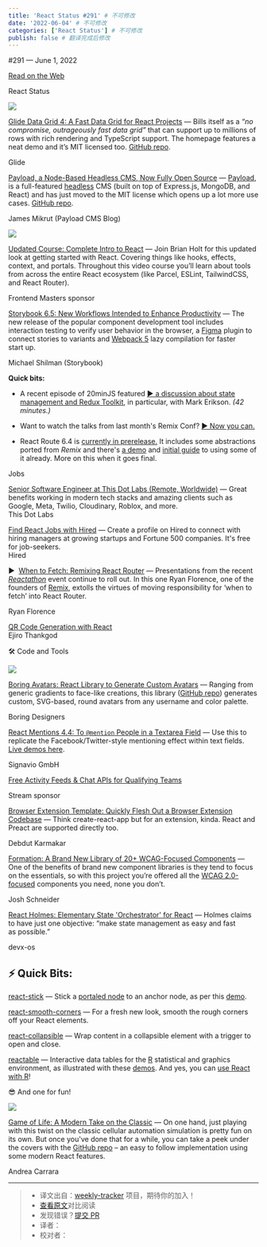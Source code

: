 ```yaml
---
title: 'React Status #291' # 不可修改
date: '2022-06-04' # 不可修改
categories: ['React Status'] # 不可修改
publish: false # 翻译完成后修改
---
```


<!--以上是预览信息，图片一张或限制百字左右，前者优先，全文请使用二级及以下标题-->
<!-- more -->

#​291 — June 1, 2022

[Read on the Web](https://react.statuscode.com/link/124186/web)

React Status

[![](https://res.cloudinary.com/cpress/image/upload/w_1280,e_sharpen:60/eelvx0uhmsngv8iy7zyh.jpg)](https://react.statuscode.com/link/124187/web)

[Glide Data Grid 4: A Fast Data Grid for React Projects](https://react.statuscode.com/link/124187/web "grid.glideapps.com") — Bills itself as a _“no compromise, outrageously fast data grid”_ that can support up to millions of rows with rich rendering and TypeScript support. The homepage features a neat demo and it’s MIT licensed too. [GitHub repo](https://react.statuscode.com/link/124188/web).

Glide

[Payload, a Node-Based Headless CMS, Now Fully Open Source](https://react.statuscode.com/link/124189/web "payloadcms.com") — [Payload](https://react.statuscode.com/link/124190/web), is a full-featured [headless](https://react.statuscode.com/link/124191/web) CMS (built on top of Express.js, MongoDB, and React) and has just moved to the MIT license which opens up a lot more use cases. [GitHub repo](https://react.statuscode.com/link/124192/web).

James Mikrut (Payload CMS Blog)

[![](https://copm.s3.amazonaws.com/edd4a08f.jpg)](https://react.statuscode.com/link/124193/web)

[Updated Course: Complete Intro to React](https://react.statuscode.com/link/124193/web "frontendmasters.com") — Join Brian Holt for this updated look at getting started with React. Covering things like hooks, effects, context, and portals. Throughout this video course you’ll learn about tools from across the entire React ecosystem (like Parcel, ESLint, TailwindCSS, and React Router).

Frontend Masters sponsor

[Storybook 6.5: New Workflows Intended to Enhance Productivity](https://react.statuscode.com/link/124194/web "storybook.js.org") — The new release of the popular component development tool includes interaction testing to verify user behavior in the browser, a [Figma](https://react.statuscode.com/link/124195/web) plugin to connect stories to variants and [Webpack 5](https://react.statuscode.com/link/124196/web) lazy compilation for faster start up.

Michael Shilman (Storybook)

**Quick bits:**

*   A recent episode of 20minJS featured [▶️ a discussion about state management and Redux Toolkit](https://react.statuscode.com/link/124197/web), in particular, with Mark Erikson. _(42 minutes.)_
    
*   Want to watch the talks from last month's Remix Conf? [▶️ Now you can.](https://react.statuscode.com/link/124255/web)
    
*   React Route 6.4 is [currently in prerelease.](https://react.statuscode.com/link/124256/web) It includes some abstractions ported from _Remix_ and there's [a demo](https://react.statuscode.com/link/124257/web) and [initial guide](https://react.statuscode.com/link/124258/web) to using some of it already. More on this when it goes final.
    

Jobs

[Senior Software Engineer at This Dot Labs (Remote, Worldwide)](https://react.statuscode.com/link/124198/web) — Great benefits working in modern tech stacks and amazing clients such as Google, Meta, Twilio, Cloudinary, Roblox, and more.  
This Dot Labs

[Find React Jobs with Hired](https://react.statuscode.com/link/124199/web) — Create a profile on Hired to connect with hiring managers at growing startups and Fortune 500 companies. It's free for job-seekers.  
Hired

▶  [When to Fetch: Remixing React Router](https://react.statuscode.com/link/124200/web "www.youtube.com") — Presentations from the recent _[Reactathon](https://react.statuscode.com/link/124201/web)_ event continue to roll out. In this one Ryan Florence, one of the founders of [Remix](https://react.statuscode.com/link/124202/web), extolls the virtues of moving responsibility for ‘when to fetch’ into React Router.

Ryan Florence

[QR Code Generation with React](https://react.statuscode.com/link/124203/web)  
Ejiro Thankgod

🛠 Code and Tools

[![](https://res.cloudinary.com/cpress/image/upload/w_1280,e_sharpen:60/s5h5vgnkex82mfcvdnno.jpg)](https://react.statuscode.com/link/124204/web)

[Boring Avatars: React Library to Generate Custom Avatars](https://react.statuscode.com/link/124204/web "boringavatars.com") — Ranging from generic gradients to face-like creations, this library ([GitHub repo](https://react.statuscode.com/link/124205/web)) generates custom, SVG-based, round avatars from any username and color palette.

Boring Designers

[React Mentions 4.4: To `@mention` People in a Textarea Field](https://react.statuscode.com/link/124206/web "github.com") — Use this to replicate the Facebook/Twitter-style mentioning effect within text fields. [Live demos here](https://react.statuscode.com/link/124207/web).

Signavio GmbH

[Free Activity Feeds & Chat APIs for Qualifying Teams](https://react.statuscode.com/link/124208/web "getstream.io")

Stream sponsor

[Browser Extension Template: Quickly Flesh Out a Browser Extension Codebase](https://react.statuscode.com/link/124209/web "github.com") — Think create-react-app but for an extension, kinda. React and Preact are supported directly too.

Debdut Karmakar

[Formation: A Brand New Library of 20+ WCAG-Focused Components](https://react.statuscode.com/link/124210/web "formation.fyi") — One of the benefits of brand new component libraries is they tend to focus on the essentials, so with this project you’re offered all the [WCAG 2.0-focused](https://react.statuscode.com/link/124211/web) components you need, none you don’t.

Josh Schneider

[React Holmes: Elementary State 'Orchestrator' for React](https://react.statuscode.com/link/124212/web "github.com") — Holmes claims to have just one objective: “make state management as easy and fast as possible.”

devx-os

⚡️ Quick Bits:
--------------

[react-stick](https://react.statuscode.com/link/124213/web) — Stick a [portaled node](https://react.statuscode.com/link/124214/web) to an anchor node, as per this [demo](react-stick.now.sh).

[react-smooth-corners](https://react.statuscode.com/link/124215/web) — For a fresh new look, smooth the rough corners off your React elements.

[react-collapsible](https://react.statuscode.com/link/124216/web) — Wrap content in a collapsible element with a trigger to open and close.

[reactable](https://react.statuscode.com/link/124217/web) — Interactive data tables for the [R](https://react.statuscode.com/link/124218/web) statistical and graphics environment, as illustrated with these [demos](https://react.statuscode.com/link/124219/web). And yes, you can [use React with R](https://react.statuscode.com/link/124220/web)!

😎 And one for fun!

[![](https://res.cloudinary.com/cpress/image/upload/w_1280,e_sharpen:60/cgrziwjy5gozsnskjzph.jpg)](https://react.statuscode.com/link/124221/web)

[Game of Life: A Modern Take on the Classic](https://react.statuscode.com/link/124221/web "andreacarrara.github.io") — On one hand, just playing with this twist on the classic cellular automation simulation is pretty fun on its own. But once you've done that for a while, you can take a peek under the covers with the [GitHub repo](https://react.statuscode.com/link/124222/web) – an easy to follow implementation using some modern React features.

Andrea Carrara

---
> * 译文出自：[weekly-tracker](https://github.com/FEDarling/weekly-tracker) 项目，期待你的加入！
> * [查看原文](https://react.statuscode.com/issues/291)对比阅读
> * 发现错误？[提交 PR](https://github.com/FEDarling/weekly-tracker/blob/main/weeklys/react_status/291)
> * 译者：
> * 校对者：
